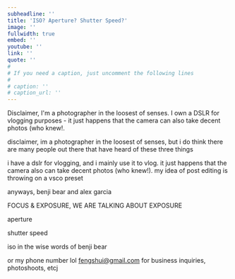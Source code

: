 ```yaml
---
subheadline: ''
title: 'ISO? Aperture? Shutter Speed?'
image: ''
fullwidth: true
embed: ''
youtube: ''
link: ''
quote: ''
#
# If you need a caption, just uncomment the following lines
#
# caption: ''
# caption_url: ''
---
```


Disclaimer, I'm a photographer in the loosest of senses. I own a DSLR for vlogging purposes - it just happens that the camera can also take decent photos (who knew!.

<!--more-->


disclaimer, im a photographer in the loosest of senses, but i do think there are many people out there that have heard of these three things

i have a dslr for vlogging, and i mainly use it to vlog. it just happens that the camera also can take decent photos (who knew!). my idea of post editing is throwing on a vsco preset


anyways, benji bear and alex garcia


FOCUS & EXPOSURE, WE ARE TALKING ABOUT EXPOSURE

aperture

shutter speed

iso
in the wise words of benji bear


or my phone number lol
fengshui@gmail.com
for business inquiries, photoshoots, etcj






